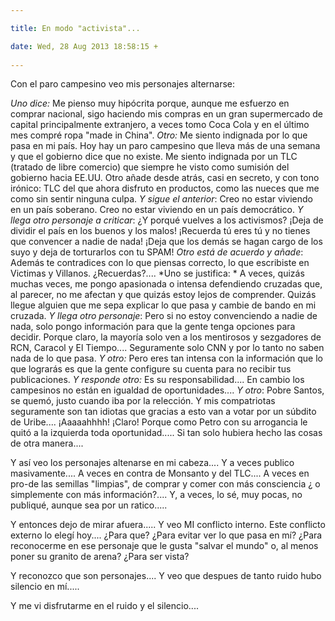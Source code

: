 ```yaml
---

title: En modo "activista"...

date: Wed, 28 Aug 2013 18:58:15 +
 
---
```

Con el paro campesino veo mis personajes alternarse:

*Uno dice:* 
Me pienso muy hipócrita porque, aunque me esfuerzo en comprar nacional, sigo haciendo mis compras en un gran supermercado de capital principalmente extranjero, a veces tomo Coca Cola y en el último mes compré ropa "made in China". 
*Otro:* 
Me siento indignada por lo que pasa en mi país. Hoy hay un paro campesino que lleva más de una semana y que el gobierno dice que no existe. Me siento indignada por un TLC (tratado de libre comercio) que siempre he visto como sumisión del gobierno hacia EE.UU. 
Otro añade desde atrás, casi en secreto, y con tono irónico:
TLC del que ahora disfruto en productos, como las nueces que me como sin sentir ninguna culpa. 
*Y sigue el anterior*: 
Creo no estar viviendo en un país soberano. Creo no estar viviendo en un país democrático. 
*Y llega otro personaje a criticar*: 
¿Y porqué vuelves a los activismos? ¡Deja de dividir el país en los buenos y los malos! ¡Recuerda tú eres tú y no tienes que convencer a nadie de nada! ¡Deja que los demás se hagan cargo de los suyo y deja de torturarlos con tu SPAM! 
*Otro está de acuerdo y añade*: 
Además te contradices con lo que piensas correcto, lo que escribiste en Victimas y Villanos. ¿Recuerdas?.... 
*Uno se justifica: *
A veces, quizás muchas veces, me pongo apasionada o intensa defendiendo cruzadas que, al parecer, no me afectan y que quizás estoy lejos de comprender. Quizás llegue alguien que me sepa explicar lo que pasa y cambie de bando en mi cruzada. 
*Y llega otro personaje*: 
Pero si no estoy convenciendo a nadie de nada, solo pongo información para que la gente tenga opciones para decidir. Porque claro, la mayoría solo ven a los mentirosos y sezgadores de RCN, Caracol y El Tiempo.... Seguramente solo CNN y por lo tanto no saben nada de lo que pasa. 
*Y otro:* 
Pero eres tan intensa con la información que lo que lograrás es que la gente configure su cuenta para no recibir tus publicaciones. 
*Y responde otro:* 
Es su responsabilidad.... En cambio los campesinos no están en igualdad de oportunidades.... 
*Y otro*: 
Pobre Santos, se quemó, justo cuando iba por la relección. Y mis compatriotas seguramente son tan idiotas que gracias a esto van a votar por un súbdito de Uribe.... ¡Aaaaahhhh! ¡Claro! Porque como Petro con su arrogancia le quitó a la izquierda toda oportunidad..... Si tan solo hubiera hecho las cosas de otra manera....

Y así veo los personajes altenarse en mi cabeza.... Y a veces publico masivamente.... A veces en contra de Monsanto y del TLC.... A veces en pro-de las semillas "limpias", de comprar y comer con más consciencia ¿ o simplemente con más información?.... Y, a veces, lo sé, muy pocas, no publiqué, aunque sea por un ratico.....

Y entonces dejo de mirar afuera..... Y veo MI conflicto interno. Este conflicto externo lo elegí hoy.... ¿Para que? ¿Para evitar ver lo que pasa en mí? ¿Para reconocerme en ese personaje que le gusta "salvar el mundo" o, al menos poner su granito de arena? ¿Para ser vista?

Y reconozco que son personajes.... Y veo que despues de tanto ruido hubo silencio en mí.....

Y me vi disfrutarme en el ruido y el silencio....

